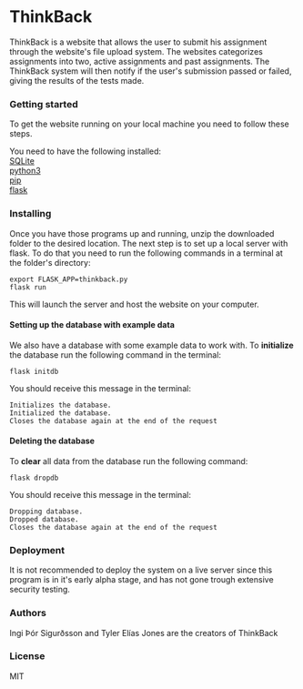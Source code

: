 # ThinkBack

ThinkBack is a website that allows the user to submit his assignment through the website's file upload system. The websites categorizes assignments into two, active assignments and past assignments. The ThinkBack system will then notify if the user's submission passed or failed, giving the results of the tests made.

### Getting started

To get the website running on your local machine you need to follow these steps. </br>

You need to have the following installed: </br>
[SQLite](https://sqlite.org/index.html) </br>
[python3](https://www.python.org/) </br>
[pip](https://pip.pypa.io/en/stable/installing/) </br>
[flask](http://flask.pocoo.org/)</br>

### Installing

Once you have those programs up and running, unzip the downloaded folder to the desired location. The next step is to set up a local server with flask. To do that you need to run the following commands in a terminal at the folder's directory:</br>

`export FLASK_APP=thinkback.py`</br>
`flask run`</br>

This will launch the server and host the website on your computer.</br>

#### Setting up the database with example data

We also have a database with some example data to work with. To **initialize** the database run the following command in the terminal: </br>

`flask initdb` </br>

You should receive this message in the terminal: </br>

`Initializes the database.` </br>
`Initialized the database.` </br>
`Closes the database again at the end of the request` </br>

#### Deleting the database

To **clear** all data from the database run the following command: </br>

`flask dropdb` </br>

You should receive this message in the terminal: </br>

`Dropping database.` </br>
`Dropped database.` </br>
`Closes the database again at the end of the request` </br>

### Deployment

It is not recommended to deploy the system on a live server since this program is in it's early alpha stage, and has not gone trough extensive security testing.

### Authors

Ingi Þór Sigurðsson and Tyler Elías Jones are the creators of ThinkBack

### License 


MIT
